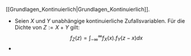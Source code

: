 [[Grundlagen_Kontinuierlich|Grundlagen_Kontinuierlich]].

- Seien $X$ und $Y$ unabhängige kontinuierliche Zufallsvariablen. Für die Dichte von $Z:=X+Y$ gilt: $$f_Z(z)=\int_{-\infty}^{\infty}f_X(x).f_Y(z-x)dx$$
- 